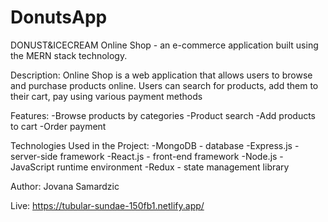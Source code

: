 # DonutsApp

DONUST&ICECREAM
Online Shop - an e-commerce application built using the MERN stack technology.

Description:
Online Shop is a web application that allows users to browse and purchase products online. Users can search for products, add them to their cart, pay using various payment methods

Features:
  -Browse products by categories
  -Product search
  -Add products to cart
  -Order payment
  
  Technologies Used in the Project:
   -MongoDB - database
   -Express.js - server-side framework
   -React.js - front-end framework
   -Node.js - JavaScript runtime environment
   -Redux - state management library
   
   Author:
   Jovana Samardzic
   
   Live:
   https://tubular-sundae-150fb1.netlify.app/

